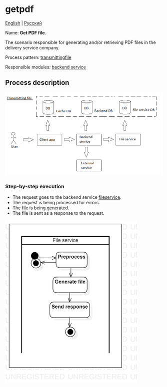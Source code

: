 # getpdf

[English](getpdf.md) | [Русский](getpdf.ru.md)

Name: **Get PDF file**.

The scenario responsible for generating and/or retrieving PDF files in the delivery service company.

Process pattern: [transmittingfile](../../processpatterns/transmittingfile.md)

Responsible modules: [backend service](../../backend/fileservice.md)

## Process description

![transmittingfile_overall](../../img/transmittingfile_overall.png)

### Step-by-step execution

- The request goes to the backend service [fileservice](../../backend/fileservice.ru.md).
- The request is being processed for errors.
- The file is being generated.
- The file is sent as a response to the request.

![fileservice.getpdf](../../img/activitydiagrams/fileservice.getpdf.png)
